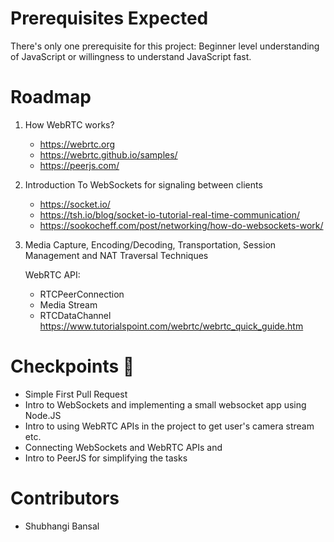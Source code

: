 # Prerequisites Expected

There's only one prerequisite for this project: 
 Beginner level understanding of JavaScript or willingness to understand JavaScript fast.

# Roadmap

1. How WebRTC works?
   * https://webrtc.org
   * https://webrtc.github.io/samples/
   * https://peerjs.com/

2. Introduction To WebSockets for signaling between clients
   * https://socket.io/
   * https://tsh.io/blog/socket-io-tutorial-real-time-communication/
   * https://sookocheff.com/post/networking/how-do-websockets-work/

3. Media Capture, Encoding/Decoding, Transportation, Session Management and NAT Traversal Techniques

   WebRTC API:
   * RTCPeerConnection
   * Media Stream
   * RTCDataChannel
   https://www.tutorialspoint.com/webrtc/webrtc_quick_guide.htm
   
   
# Checkpoints 🏁

* Simple First Pull Request
* Intro to WebSockets and implementing a small websocket app using Node.JS
* Intro to using WebRTC APIs in the project to get user's camera stream etc.
* Connecting WebSockets and WebRTC APIs and 
* Intro to PeerJS for simplifying the tasks

# Contributors
 * Shubhangi Bansal